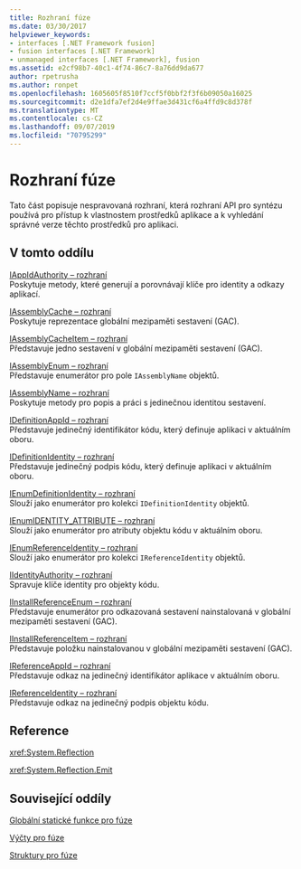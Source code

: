 ```yaml
---
title: Rozhraní fúze
ms.date: 03/30/2017
helpviewer_keywords:
- interfaces [.NET Framework fusion]
- fusion interfaces [.NET Framework]
- unmanaged interfaces [.NET Framework], fusion
ms.assetid: e2cf98b7-40c1-4f74-86c7-8a76dd9da677
author: rpetrusha
ms.author: ronpet
ms.openlocfilehash: 1605605f8510f7ccf5f0bbf2f3f6b09050a16025
ms.sourcegitcommit: d2e1dfa7ef2d4e9ffae3d431cf6a4ffd9c8d378f
ms.translationtype: MT
ms.contentlocale: cs-CZ
ms.lasthandoff: 09/07/2019
ms.locfileid: "70795299"
---
```

# <a name="fusion-interfaces"></a>Rozhraní fúze
Tato část popisuje nespravovaná rozhraní, která rozhraní API pro syntézu používá pro přístup k vlastnostem prostředků aplikace a k vyhledání správné verze těchto prostředků pro aplikaci.  
  
## <a name="in-this-section"></a>V tomto oddílu  
 [IAppIdAuthority – rozhraní](iappidauthority-interface.md)  
 Poskytuje metody, které generují a porovnávají klíče pro identity a odkazy aplikací.  
  
 [IAssemblyCache – rozhraní](iassemblycache-interface.md)  
 Poskytuje reprezentace globální mezipaměti sestavení (GAC).  
  
 [IAssemblyCacheItem – rozhraní](iassemblycacheitem-interface.md)  
 Představuje jedno sestavení v globální mezipaměti sestavení (GAC).  
  
 [IAssemblyEnum – rozhraní](iassemblyenum-interface.md)  
 Představuje enumerátor pro pole `IAssemblyName` objektů.  
  
 [IAssemblyName – rozhraní](iassemblyname-interface.md)  
 Poskytuje metody pro popis a práci s jedinečnou identitou sestavení.  
  
 [IDefinitionAppId – rozhraní](idefinitionappid-interface.md)  
 Představuje jedinečný identifikátor kódu, který definuje aplikaci v aktuálním oboru.  
  
 [IDefinitionIdentity – rozhraní](idefinitionidentity-interface.md)  
 Představuje jedinečný podpis kódu, který definuje aplikaci v aktuálním oboru.  
  
 [IEnumDefinitionIdentity – rozhraní](ienumdefinitionidentity-interface.md)  
 Slouží jako enumerátor pro kolekci `IDefinitionIdentity` objektů.  
  
 [IEnumIDENTITY_ATTRIBUTE – rozhraní](ienumidentity-attribute-interface.md)  
 Slouží jako enumerátor pro atributy objektu kódu v aktuálním oboru.  
  
 [IEnumReferenceIdentity – rozhraní](ienumreferenceidentity-interface.md)  
 Slouží jako enumerátor pro kolekci `IReferenceIdentity` objektů.  
  
 [IIdentityAuthority – rozhraní](iidentityauthority-interface.md)  
 Spravuje klíče identity pro objekty kódu.  
  
 [IInstallReferenceEnum – rozhraní](iinstallreferenceenum-interface.md)  
 Představuje enumerátor pro odkazovaná sestavení nainstalovaná v globální mezipaměti sestavení (GAC).  
  
 [IInstallReferenceItem – rozhraní](iinstallreferenceitem-interface.md)  
 Představuje položku nainstalovanou v globální mezipaměti sestavení (GAC).  
  
 [IReferenceAppId – rozhraní](ireferenceappid-interface.md)  
 Představuje odkaz na jedinečný identifikátor aplikace v aktuálním oboru.  
  
 [IReferenceIdentity – rozhraní](ireferenceidentity-interface.md)  
 Představuje odkaz na jedinečný podpis objektu kódu.  
  
## <a name="reference"></a>Reference  
 <xref:System.Reflection>  
  
 <xref:System.Reflection.Emit>  
  
## <a name="related-sections"></a>Související oddíly  
 [Globální statické funkce pro fúze](fusion-global-static-functions.md)  
  
 [Výčty pro fúze](fusion-enumerations.md)  
  
 [Struktury pro fúze](fusion-structures.md)
